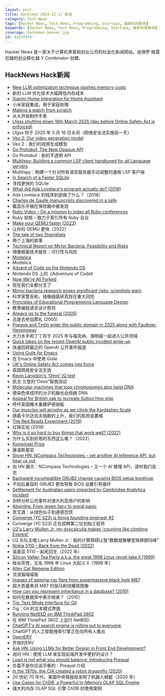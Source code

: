 ```yaml
---
layout: post
title: Hacknews 2024-12-17 新闻
category: Tech News
tags: [Hacker News, Tech News, Programming, Startups, 最新科技新闻]
keywords: [Hacker News, Tech News, Programming, Startups, 最新科技新闻]
coverage: hacknews-banner.jpg
id: 42437974
---
```


Hacker News 是一家关于计算机黑客和创业公司的社会化新闻网站，由保罗·格雷厄姆的创业孵化器 Y Combinator 创建。

## HackNews Hack新闻

- [New LLM optimization technique slashes memory costs](https://venturebeat.com/ai/new-llm-optimization-technique-slashes-memory-costs-up-to-75/)
- 新的 LLM 优化技术大幅降低内存成本
- [Xiaomi Home Integration for Home Assistant](https://github.com/XiaoMi/ha_xiaomi_home)
- 小米家庭集成，用于家庭助理
- [Making a watch from scratch](https://old.reddit.com/r/watchmaking/comments/1gvdmyo/i_made_a_watch_from_scratch_link_to_the_build/)
- 从头开始制作手表
- [Lfgss shutting down 16th March 2025 (day before Online Safety Act is enforced)](https://www.lfgss.com/conversations/401475/)
- Lfgss 将于 2025 年 3 月 16 日关闭（网络安全法实施前一天）
- [Veo 2: Our video generation model](https://deepmind.google/technologies/veo/veo-2/)
- Veo 2：我们的视频生成模型
- [Go Protobuf: The New Opaque API](https://go.dev/blog/protobuf-opaque)
- Go Protobuf：新的不透明 API
- [Multilspy: Building a common LSP client handtuned for all Language servers](https://github.com/microsoft/multilspy)
- Multilspy：构建一个针对所有语言服务器手动调整的通用 LSP 客户端
- [In Search of a Faster SQLite](https://avi.im/blag/2024/faster-sqlite/)
- 寻找更快的 SQLite
- [What did Ada Lovelace's program actually do? (2018)](https://twobithistory.org/2018/08/18/ada-lovelace-note-g.html)
- Ada Lovelace 的程序到底做了什么？（2018）
- [Charles de Gaulle manuscripts discovered in a safe](https://www.smithsonianmag.com/smart-news/a-forgotten-collection-of-charles-de-gaulles-personal-letters-speeches-and-manuscripts-has-been-discovered-in-a-safe-180985666/)
- 戴高乐手稿在保险箱中被发现
- [Ruby Video – On a mission to index all Ruby conferences](https://www.rubyvideo.dev/)
- Ruby 视频 – 致力于索引所有 Ruby 会议
- [Make your QEMU faster (2022)](https://linus.schreibt.jetzt/posts/qemu-9p-performance.html)
- 让你的 QEMU 更快（2022）
- [The tale of two Shanghais](https://arun.is/blog/tale-of-two-shanghais/)
- 两个上海的故事
- [Technical Report on Mirror Bacteria: Feasibility and Risks](https://purl.stanford.edu/cv716pj4036)
- 镜像细菌技术报告：可行性与风险
- [Modelica](https://modelica.org/)
- Modelica
- [Advent of Code on the Nintendo DS](https://sailor.li/aocnds.html)
- Nintendo DS 上的《Adventure of Code》
- [Now We're All Forked](https://appdecentral.com/2024/12/13/now-we-are-all-forked/)
- 现在我们全都分叉了
- [Mirror bacteria research poses significant risks, scientists warn](https://www.the-scientist.com/mirror-bacteria-research-poses-significant-risks-dozens-of-scientists-warn-72419)
- 科学家警告称，镜像细菌研究存在重大风险
- [Principles of Educational Programming Language Design](https://infedu.vu.lt/journal/INFEDU/article/797/info)
- 教育编程语言设计原则
- [Always go to the funeral (2005)](https://www.npr.org/2005/08/08/4785079/always-go-to-the-funeral)
- 总是去参加葬礼 (2005)
- [Popeye and Tintin enter the public domain in 2025 along with Faulkner, Hemingway](https://apnews.com/article/public-domain-2025-popeye-tintin-e71ca89b7a430e68e66a7c6ce45a98eb)
- 大力水手和丁丁将于 2025 年与福克纳、海明威一起进入公共领域
- [Quick takes on the recent OpenAI public incident write-up](https://surfingcomplexity.blog/2024/12/14/quick-takes-on-the-recent-openai-public-incident-write-up/)
- 快速回顾最近的 OpenAI 公开事件报道
- [Using Guile for Emacs](https://lwn.net/SubscriberLink/1001645/b1e4453a8c6c16d7/)
- 在 Emacs 中使用 Guile
- [UK's Online Safety Act comes into force](https://www.ofcom.org.uk/online-safety/illegal-and-harmful-content/time-for-tech-firms-to-act-uk-online-safety-regulation-comes-into-force/)
- 英国网络安全法生效
- [Kevin Langdon's 'Omni' IQ test](http://www.lumifont.co.uk/omnitest.php)
- 凯文·兰登的“Omni”智商测试
- [Molecular machines that loop chromosomes also twist DNA](https://phys.org/news/2024-12-molecular-machines-loop-chromosomes-dna.html)
- 使染色体成环的分子机器也会扭曲 DNA
- [Appeal for British oak to recreate Sutton Hoo ship](https://www.theguardian.com/culture/2024/oct/04/appeal-british-oak-recreate-sutton-hoo-burial-ship)
- 呼吁英国橡木重建萨顿胡船
- [Our muscles will atrophy as we climb the Kardashev Scale](https://solmaz.io/our-muscles-will-atrophy)
- 随着卡尔达肖夫指数的上升，我们的肌肉会萎缩
- [The Red Beads Experiment (2019)](https://medium.com/make-work-better/w-edwards-demings-red-beads-experiment-dea18bfc2aba)
- 红珠实验 (2019)
- [Why is it so hard to buy things that work well? (2022)](https://danluu.com/nothing-works/)
- 为什么买到好用的东西这么难？（2022）
- [Konwinski Prize](https://andykonwinski.com/2024/12/12/konwinski-prize.html)
- 康温斯基奖
- [Show HN: NCompass Technologies – yet another AI Inference API, but hear us out](https://www.ncompass.tech/about)
- 向 HN 展示：NCompass Technologies – 又一个 AI 推理 API，请听我们说完
- [Backward-incompatible GRUB2 change causing BIOS setup bootloop](https://op-co.de/blog/posts/grub2_bios_bootloop/)
- 不向后兼容的 GRUB2 更改导致 BIOS 设置引导循环
- [Settlement for Australian users impacted by Cambridge Analytica incident](https://www.oaic.gov.au/news/media-centre/landmark-settlement-of-$50m-from-meta-for-australian-users-impacted-by-cambridge-analytica-incident)
- 剑桥分析公司事件对澳大利亚用户的影响
- [Absinthe: From green fairy to moral panic](https://www.historytoday.com/archive/history-matters/absinthe-green-fairy-moral-panic)
- 苦艾酒：从绿色仙子到道德恐慌
- [Converge (YC S23) is hiring founding engineer #2](https://www.ycombinator.com/companies/converge/jobs/GQWZ40Z-founding-engineer-2-at-1m-arr)
- Converge (YC S23) 正在招聘第二位创始工程师
- [U2's Larry Mullen Jr: my dyscalculia makes 'counting like climbing Everest'](https://www.thetimes.com/culture/music/article/larry-mullen-jr-u2-dyscalculia-mxlwq5swz)
- U2 乐队主唱 Larry Mullen Jr：我的计算障碍让我“数数就像攀登珠穆朗玛峰”
- [Nokia 5110 – Back from the Dead (2022)](https://opsbros.com/nokia-5110-back-from-the-dead/)
- 诺基亚 5110 – 起死回生（2022 年）
- [Silicon Valley Tea Party a.k.a. the great 1998 Linux revolt take II (1999)](http://marc.merlins.org/linux/teaparty/)
- 硅谷茶党，又名 1998 年 Linux 大起义 II（1999 年）
- [Alley Cat Remeow Edition](https://www.joflof.com/alley.html)
- 流浪猫喵喵版
- [Images of gamma-ray flare from supermassive black hole M87](https://newsroom.ucla.edu/releases/astrophysicists-capture-huge-gamma-ray-flare-supermassive-black-hole-m87)
- 超大质量黑洞 M87 的伽马射线耀斑图像
- [How can you represent inheritance in a database? (2010)](https://stackoverflow.com/questions/3579079/how-can-you-represent-inheritance-in-a-database)
- 如何在数据库中表示继承？（2010）
- [Tig: Text-Mode Interface for Git](https://jonas.github.io/tig/)
- Tig：Git 的文本模式界面
- [Running NetBSD on IBM ThinkPad 380Z](https://luke8086.dev/netbsd-on-thinkpad-380z.html)
- 在 IBM ThinkPad 380Z 上运行 NetBSD
- [ChatGPT's AI search engine is rolling out to everyone](https://www.theverge.com/2024/12/16/24322665/chatgpt-search-engine-rolling-out-free-users)
- ChatGPT 的人工智能搜索引擎正在向所有人推出
- [OpenERV](https://www.openerv.ca)
- 开放的ERV
- [Ask HN: Using LLMs for Better Design in Front End Development?]()
- 询问 HN：使用 LLM 来实现前端开发中更好的设计？
- [Load is not what you should balance: Introducing Prequal](https://www.usenix.org/conference/nsdi24/presentation/wydrowski)
- 负载不是你应该平衡的：Prequal 介绍
- [In the 1970s, the CIA created a robot dragonfly (2020)](https://www.popularmechanics.com/flight/drones/a30795266/cia-robot-dragonfly/)
- 20 世纪 70 年代，美国中央情报局发明了机器人蜻蜓（2020 年）
- [Use Cases for ChDB, a Powerful In-Memory OLAP SQL Engine](https://www.runportcullis.co/blog/chdb-a-powerful-in-memory-clickhouse/)
- 强大的内存 OLAP SQL 引擎 ChDB 的使用案例

